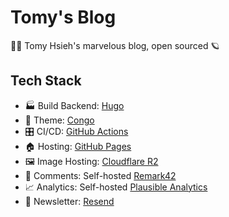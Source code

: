 # Tomy's Blog

✍🏻 Tomy Hsieh's marvelous blog, open sourced 🪐

## Tech Stack

- 🏭 Build Backend: [Hugo](https://gohugo.io/)
- 🌈 Theme: [Congo](https://jpanther.github.io/congo/)
- 🎛 CI/CD: [GitHub Actions](https://github.com/features/actions)
- 🏠 Hosting: [GitHub Pages](https://pages.github.com/)
- 🖼 Image Hosting: [Cloudflare R2](https://www.cloudflare.com/developer-platform/products/r2/)
- 💬 Comments: Self-hosted [Remark42](https://remark42.com/)
- 📈 Analytics: Self-hosted [Plausible Analytics](https://plausible.io/)
- 📨 Newsletter: [Resend](https://resend.com/)

